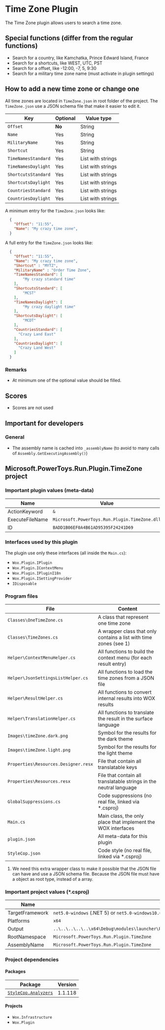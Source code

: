 # Time Zone Plugin

The Time Zone plugin allows users to search a time zone.

## Special functions (differ from the regular functions)

* Search for a country, like Kamchatka, Prince Edward Island, France
* Search for a shortcuts, like WEST, UTC, PST
* Search for a offset, like -12:00, -7, 5, 9:30
* Search for a military time zone name (must activate in plugin settings)

## How to add a new time zone  or change one

All time zones are located in `TimeZone.json` in root folder of the project.
The `TimeZone.json` use a JSON schema file that make it easier to edit it.

| Key                 | Optional | Value type        |
| ------------------- | -------- | ----------------- |
| `Offset`            | **No**   | String            |
| `Name`              | Yes      | String            |
| `MilitaryName`      | Yes      | String            |
| `Shortcut`          | Yes      | String            |
| `TimeNamesStandard` | Yes      | List with strings |
| `TimeNamesDaylight` | Yes      | List with strings |
| `ShortcutsStandard` | Yes      | List with strings |
| `ShortcutsDaylight` | Yes      | List with strings |
| `CountriesStandard` | Yes      | List with strings |
| `CountriesDaylight` | Yes      | List with strings |

A minimum entry for the `TimeZone.json` looks like:

```json
  {
    "Offset": "11:55",
    "Name": "My crazy time zone",
  }
```

A full entry for the `TimeZone.json` looks like:

```json
  {
    "Offset": "11:55",
    "Name": "My crazy time zone",
    "Shortcut" : "MYTZ",
    "MilitaryName" : "Order Time Zone",
    "TimeNamesStandard": [
        "My crazy standard time"
    ],
    "ShortcutsStandard": [
        "MCST"
    ],
    "TimeNamesDaylight": [
        "My crazy daylight time"
    ],
    "ShortcutsDaylight": [
        "MCDT"
    ],
    "CountriesStandard": [
      "Crazy Land East"
    ],
    "CountriesDaylight": [
      "Crazy Land West"
    ]
  }
```

### Remarks

* At minimum one of the optional value should be filled.

## Scores

* Scores are not used

## Important for developers

### General

* The assembly name is cached into `_assemblyName` (to avoid to many calls of `Assembly.GetExecutingAssembly()`)

## Microsoft.PowerToys.Run.Plugin.TimeZone project

### Important plugin values (meta-data)

| Name            | Value                                                |
| --------------- | ---------------------------------------------------- |
| ActionKeyword   | `&`                                                  |
| ExecuteFileName | `Microsoft.PowerToys.Run.Plugin.TimeZone.dll`        |
| ID              | `BADD1B06EF0A4B61AD95395F24241D69`                   |

### Interfaces used by this plugin

The plugin use only these interfaces (all inside the `Main.cs`):

* `Wox.Plugin.IPlugin`
* `Wox.Plugin.IContextMenu`
* `Wox.Plugin.IPluginI18n`
* `Wox.Plugin.ISettingProvider`
* `IDisposable`

### Program files

| File                                  | Content                                                                 |
| ------------------------------------- | ----------------------------------------------------------------------- |
| `Classes\OneTimeZone.cs`              | A class that represent one time zone                                    |
| `Classes\TimeZones.cs`                | A wrapper class that only contains a list with time zones  (see 1)      |
| `Helper\ContextMenuHelper.cs`         | All functions to build the context menu (for each result entry)         |
| `Helper\JsonSettingsListHelper.cs`    | All functions to load the time zones from a JSON file                   |
| `Helper\ResultHelper.cs`              | All functions to convert internal results into WOX results              |
| `Helper\TranslationHelper.cs`         | All functions to translate the result in the surface language           |
| `Images\timeZone.dark.png`            | Symbol for the results for the dark theme                               |
| `Images\timeZone.light.png`           | Symbol for the results for the light theme                              |
| `Properties\Resources.Designer.resx`  | File that contain all translatable keys                                 |
| `Properties\Resources.resx`           | File that contain all translatable strings in the neutral language      |
| `GlobalSuppressions.cs`               | Code suppressions (no real file, linked via *.csproj)                   |
| `Main.cs`                             | Main class, the only place that implement the WOX interfaces            |
| `plugin.json`                         | All meta-data for this plugin                                           |
| `StyleCop.json`                       | Code style (no real file, linked via *.csproj)                          |

1. We need this extra wrapper class to make it possible that the JSON file can have and use a JSON schema file.
Because the JSON file must have a object as root type, instead of a array.

### Important project values (*.csproj)

| Name            | Value                                                                                        |
| --------------- | -------------------------------------------------------------------------------------------- |
| TargetFramework | `net5.0-windows` (.NET 5) or `net5.0-windows10.0.18362.0` (OS version specific)              |
| Platforms       | `x64`                                                                                        |
| Output          | `..\..\..\..\..\x64\Debug\modules\launcher\Plugins\Microsoft.PowerToys.Run.Plugin.TimeZone\` |
| RootNamespace   | `Microsoft.PowerToys.Run.Plugin.TimeZone`                                                    |
| AssemblyName    | `Microsoft.PowerToys.Run.Plugin.TimeZone`                                                    |

### Project dependencies

#### Packages

| Package                                                                               | Version |
| ------------------------------------------------------------------------------------- | ------- |
| [`StyleCop.Analyzers`](https://github.com/DotNetAnalyzers/StyleCopAnalyzers)          | 1.1.118 |

#### Projects

* `Wox.Infrastructure`
* `Wox.Plugin`
